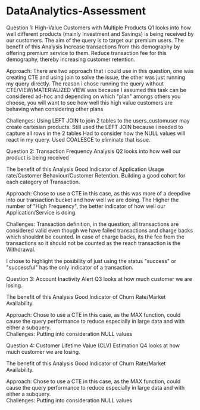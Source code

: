 # DataAnalytics-Assessment
Question 1: High-Value Customers with Multiple Products 
Q1 looks into how well different products (mainly Investment and Savings) is being received by our customers. The aim of the query is to target our premium users. 
The benefit of this Analysis
	Increase transactions from this demography by offering premium service to them.
 	Reduce transaction fee for this demography, thereby increasing customer retention. 

 Approach: There are two approach that i could use in this question, one was creating CTE and using join to solve the issue, the other was just running my query directly. The reason i chose running the query without CTE/VIEW/MATERIALIZED VIEW was because I assumed this task can be considered ad-hoc and depending on which "plan" amongs others you choose, you will want to see how well this high value customers are behaving when considering other plans
	
Challenges: Using LEFT JOIN to join 2 tables to the users_customuser may create cartesian products. Still used the LEFT JOIN because i needed to capture all rows in the 2 tables 
Had to consider how the NULL values will react in my query. Used COALESCE to eliminate that issue.


Question 2: Transaction Frequency Analysis
Q2 looks into how well our product is being received

The benefit of this Analysis
	Good Indicator of Application Usage rate/Customer Behaviour/Customer Retention.
 	Building a good cohort for each category of Transaction. 

 Approach: Chose to use a CTE in this case, as this was more of a deepdive into our transaction bucket and how well we are doing. The Higher the number of "High Frequency", the better indicator of how well our Application/Service is doing. 
	
Challenges: Transaction definition, in the question; all transactions are considered valid even though we have failed transactions and charge backs which shouldnt be counted. In case of charge backs, its the fee from the transactions so it should not be counted as the reach transaction is the Withdrawal. 

I chose to highlight the posibility of just using the status "success" or "successful" has the only indicator of a transaction. 


Question 3: Account Inactivity Alert
Q3 looks at how much customer we are losing.

The benefit of this Analysis
	Good Indicator of Churn Rate/Market Availability. 

 Approach: Chose to use a CTE in this case, as the MAX function, could cause the query performance to reduce especially in large data and with either a subquery. 	
Challenges: Putting into consideration NULL values


Question 4: Customer Lifetime Value (CLV) Estimation
Q4 looks at how much customer we are losing.

The benefit of this Analysis
	Good Indicator of Churn Rate/Market Availability. 

 Approach: Chose to use a CTE in this case, as the MAX function, could cause the query performance to reduce especially in large data and with either a subquery. 	
Challenges: Putting into consideration NULL values
